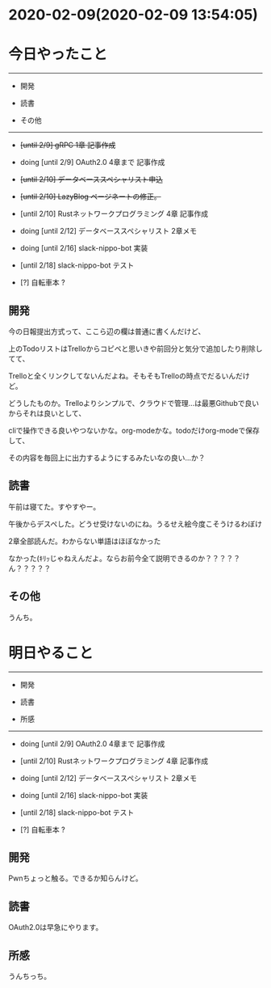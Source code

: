 # 2020-02-09(2020-02-09 13:54:05)

# 今日やったこと

---

* 開発

* 読書

* その他

---

+ ~~[until 2/9] gRPC 1章 記事作成~~

+ doing [until 2/9] OAuth2.0 4章まで 記事作成

+ ~~[until 2/10] データベーススペシャリスト申込~~

+ ~~[until 2/10] LazyBlog ページネートの修正。~~

+ [until 2/10] Rustネットワークプログラミング 4章 記事作成

+ doing [until 2/12] データベーススペシャリスト 2章メモ

+ doing [until 2/16] slack-nippo-bot 実装

+ [until 2/18] slack-nippo-bot テスト

+ [?] 自転車本 ?

## 開発

今の日報提出方式って、ここら辺の欄は普通に書くんだけど、

上のTodoリストはTrelloからコピペと思いきや前回分と気分で追加したり削除してて、

Trelloと全くリンクしてないんだよね。そもそもTrelloの時点でだるいんだけど。

どうしたものか。Trelloよりシンプルで、クラウドで管理...は最悪Githubで良いからそれは良いとして、

cliで操作できる良いやつないかな。org-modeかな。todoだけorg-modeで保存して、

その内容を毎回上に出力するようにするみたいなの良い...か？

## 読書

午前は寝てた。すやすやー。

午後からデスペした。どうせ受けないのにね。うるせえ絵今度こそうけるわぼけ

2章全部読んだ。わからない単語はほぼなかった

なかった(ｷﾘｯじゃねえんだよ。ならお前今全て説明できるのか？？？？？ん？？？？？


## その他

うんち。

# 明日やること

---

* 開発

* 読書

* 所感

---

+ doing [until 2/9] OAuth2.0 4章まで 記事作成

+ [until 2/10] Rustネットワークプログラミング 4章 記事作成

+ doing [until 2/12] データベーススペシャリスト 2章メモ

+ doing [until 2/16] slack-nippo-bot 実装

+ [until 2/18] slack-nippo-bot テスト

+ [?] 自転車本 ?

## 開発

Pwnちょっと触る。できるか知らんけど。

## 読書

OAuth2.0は早急にやります。

## 所感

うんちっち。
